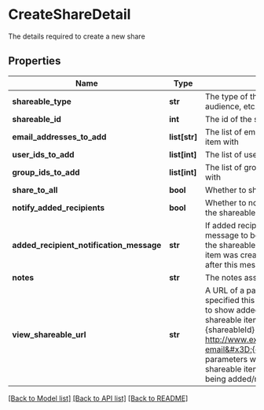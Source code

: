 # CreateShareDetail

The details required to create a new share
## Properties
Name | Type | Description | Notes
------------ | ------------- | ------------- | -------------
**shareable_type** | **str** | The type of the shareable item (collection, audience, etc.) being shared | 
**shareable_id** | **int** | The id of the shareable item being shared | 
**email_addresses_to_add** | **list[str]** | The list of email addresses to share this shareable item with | 
**user_ids_to_add** | **list[int]** | The list of user id&#39;s to share this shareable item with | 
**group_ids_to_add** | **list[int]** | The list of group id&#39;s to share this shareable item with | 
**share_to_all** | **bool** | Whether to share to all users | [optional] 
**notify_added_recipients** | **bool** | Whether to notify the users added in this share that the shareable item has now been shared with them | 
**added_recipient_notification_message** | **str** | If added recipients are to be notified, this is the message to be sent to them.  The URL of the view of the shareable item (specified when the shareable item was created)  will be added to the notification after this message. | [optional] 
**notes** | **str** | The notes associated with this share update | [optional] 
**view_shareable_url** | **str** | A URL of a page to view the shareable item.  If specified this will be used in notification  messages to show added or removed users where to view the shareable item    If the URL is specified, it can use {shareableId} and {emailAddress} parameters    http://www.example.com/collections/{shareableId}?email&#x3D;{emailAddress}    If present, these parameters will be replaced with the id of the shareable item and the email address of the user being added/removed | [optional] 

[[Back to Model list]](../README.md#documentation-for-models) [[Back to API list]](../README.md#documentation-for-api-endpoints) [[Back to README]](../README.md)


